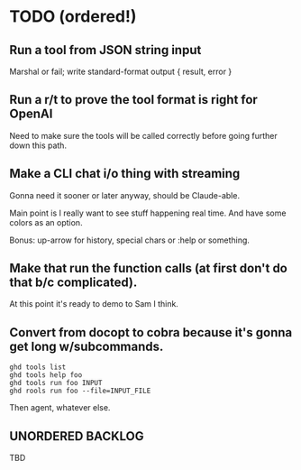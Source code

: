 # TODO (ordered!)

## Run a tool from JSON string input

Marshal or fail; write standard-format output { result, error }

## Run a r/t to prove the tool format is right for OpenAI

Need to make sure the tools will be called correctly before going further down
this path.

## Make a CLI chat i/o thing with streaming

Gonna need it sooner or later anyway, should be Claude-able.

Main point is I really want to see stuff happening real time.  And have some
colors as an option.

Bonus: up-arrow for history, special chars or :help or something.

## Make that run the function calls (at first don't do that b/c complicated).

At this point it's ready to demo to Sam I think.

## Convert from docopt to cobra because it's gonna get long w/subcommands.

    ghd tools list
    ghd tools help foo
    ghd tools run foo INPUT
    ghd rools run foo --file=INPUT_FILE

Then agent, whatever else.

## UNORDERED BACKLOG

TBD

